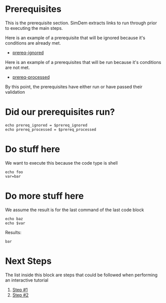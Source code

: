 # Prerequisites

This is the prerequisite section.  SimDem extracts links to run through prior to executing the main steps.

Here is an example of a prerequisite that will be ignored because it's conditions are already met.

* [prereq-ignored](./prereq-ignored.md)

Here is an example of a prerequisites that will be run because it's conditions are not met.

* [prereq-processed](./prereq-processed.md)

By this point, the prerequisites have either run or have passed their validation

# Did our prerequisites run?

```shell
echo prereq_ignored = $prereq_ignored
echo prereq_processed = $prereq_processed
```

# Do stuff here

We want to execute this because the code type is shell

```shell
echo foo
var=bar
```


# Do more stuff here

We assume the result is for the last command of the last code block

```shell
echo baz
echo $var
```

Results:

```result
bar
```

# Next Steps

The list inside this block are steps that could be followed when performing an interactive tutorial

  1. [Step #1](step-1.md)
  1. [Step #2](step-2.md)


